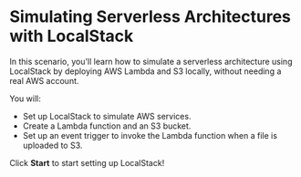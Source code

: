# Simulating Serverless Architectures with LocalStack

In this scenario, you'll learn how to simulate a serverless architecture using LocalStack by deploying AWS Lambda and S3 locally, without needing a real AWS account.

You will:

- Set up LocalStack to simulate AWS services.
- Create a Lambda function and an S3 bucket.
- Set up an event trigger to invoke the Lambda function when a file is uploaded to S3.

Click **Start** to start setting up LocalStack!
